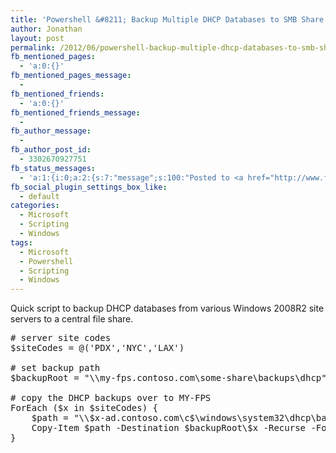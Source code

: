 ```yaml
---
title: 'Powershell &#8211; Backup Multiple DHCP Databases to SMB Share'
author: Jonathan
layout: post
permalink: /2012/06/powershell-backup-multiple-dhcp-databases-to-smb-share/
fb_mentioned_pages:
  - 'a:0:{}'
fb_mentioned_pages_message:
  - 
fb_mentioned_friends:
  - 'a:0:{}'
fb_mentioned_friends_message:
  - 
fb_author_message:
  - 
fb_author_post_id:
  - 3302670927751
fb_status_messages:
  - 'a:1:{i:0;a:2:{s:7:"message";s:100:"Posted to <a href="http://www.facebook.com/3302670927751" target="_blank">your Facebook Timeline</a>";s:5:"error";s:0:"";}}'
fb_social_plugin_settings_box_like:
  - default
categories:
  - Microsoft
  - Scripting
  - Windows
tags:
  - Microsoft
  - Powershell
  - Scripting
  - Windows
---
```

Quick script to backup DHCP databases from various Windows 2008R2 site servers to a central file share. 

<pre class="brush: powershell; title: ; notranslate" title=""># server site codes
$siteCodes = @('PDX','NYC','LAX')

# set backup path
$backupRoot = "\\my-fps.contoso.com\some-share\backups\dhcp"

# copy the DHCP backups over to MY-FPS
ForEach ($x in $siteCodes) {
	$path = "\\$x-ad.contoso.com\c$\windows\system32\dhcp\backup"
	Copy-Item $path -Destination $backupRoot\$x -Recurse -Force -ErrorAction SilentlyContinue
}
</pre>